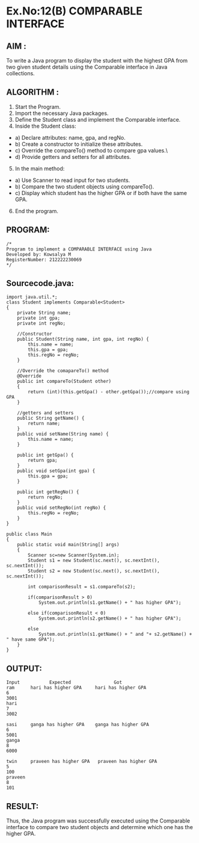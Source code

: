 # Ex.No:12(B)   COMPARABLE INTERFACE
## AIM :
To write a Java program to display the student with the highest GPA from two given student details using the Comparable interface in Java collections.


## ALGORITHM :
1.	Start the Program.
2.	Import the necessary Java packages.
3.	Define the Student class and implement the Comparable<Student> interface.
4. Inside the Student class:
-	a) Declare attributes: name, gpa, and regNo.
-	b) Create a constructor to initialize these attributes.
- c) Override the compareTo() method to compare gpa values.\
- d) Provide getters and setters for all attributes.
5.	In the main method:
- a) Use Scanner to read input for two students.
- b) Compare the two student objects using compareTo().
- c) Display which student has the higher GPA or if both have the same GPA.
6.	End the program.


## PROGRAM:
 ```
/*
Program to implement a COMPARABLE INTERFACE using Java
Developed by: Kowsalya M
RegisterNumber: 212222230069
*/
```

## Sourcecode.java:
```
import java.util.*;
class Student implements Comparable<Student>
{
	private String name;
	private int gpa;
	private int regNo;
	
	//Constructor
	public Student(String name, int gpa, int regNo) {
		this.name = name;
		this.gpa = gpa;
		this.regNo = regNo;
	}
	
    //Override the comapareTo() method
	@Override
	public int compareTo(Student other)
	{
		return (int)(this.getGpa() - other.getGpa());//compare using GPA
	}
	
	//getters and setters
	public String getName() {
		return name;
	}
	public void setName(String name) {
		this.name = name;
	}
	
	public int getGpa() {
		return gpa;
	}
	public void setGpa(int gpa) {
		this.gpa = gpa;
	}
	
	public int getRegNo() {
		return regNo;
	}
	public void setRegNo(int regNo) {
		this.regNo = regNo;
	}
}

public class Main
{
	public static void main(String[] args)
	{
	    Scanner sc=new Scanner(System.in);
		Student s1 = new Student(sc.next(), sc.nextInt(), sc.nextInt());
		Student s2 = new Student(sc.next(), sc.nextInt(), sc.nextInt());
		
		int comparisonResult = s1.compareTo(s2);
		
		if(comparisonResult > 0)
			System.out.println(s1.getName() + " has higher GPA");
		
		else if(comparisonResult < 0)
			System.out.println(s2.getName() + " has higher GPA");
		
		else
			System.out.println(s1.getName() + " and "+ s2.getName() + " have same GPA");
	}
}
```

## OUTPUT:
```
Input    	    Expected            	Got	
ram      hari has higher GPA     hari has higher GPA
6
3001
hari
7
3002

sasi     ganga has higher GPA    ganga has higher GPA
6
5001
ganga
8
6000

twin     praveen has higher GPA   praveen has higher GPA
5
100
praveen
8
101

```


## RESULT:
Thus, the Java program was successfully executed using the Comparable interface to compare two student objects and determine which one has the higher GPA.




